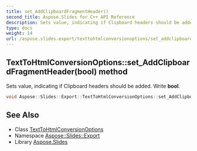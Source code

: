 ```yaml
---
title: set_AddClipboardFragmentHeader()
second_title: Aspose.Slides for C++ API Reference
description: Sets value, indicating if Clipboard headers should be added. Write bool.
type: docs
weight: 14
url: /aspose.slides.export/texttohtmlconversionoptions/set_addclipboardfragmentheader/
---
```

## TextToHtmlConversionOptions::set_AddClipboardFragmentHeader(bool) method


Sets value, indicating if Clipboard headers should be added. Write **bool**.

```cpp
void Aspose::Slides::Export::TextToHtmlConversionOptions::set_AddClipboardFragmentHeader(bool value) override
```

## See Also

* Class [TextToHtmlConversionOptions](../)
* Namespace [Aspose::Slides::Export](../../)
* Library [Aspose.Slides](../../../)